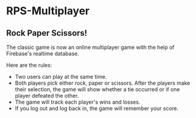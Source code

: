 # RPS-Multiplayer

## Rock Paper Scissors!

The classic game is now an online multiplayer game with the help of Firebase's realtime database.

Here are the rules: 

* Two users can play at the same time.
* Both players pick either rock, paper or scissors. After the players make their selection, the game will show whether a tie occurred or if one player defeated the other.
* The game will track each player's wins and losses.
* If you log out and log back in, the game will remember your score.




